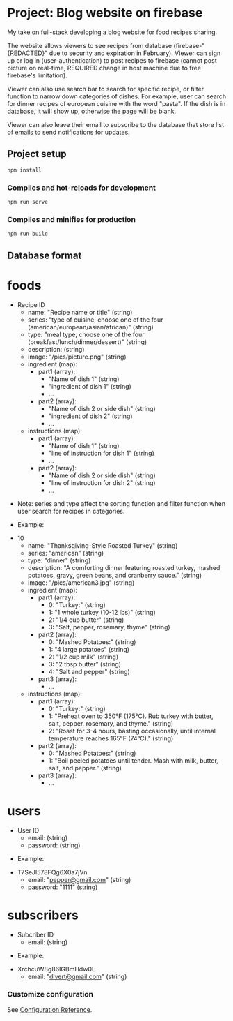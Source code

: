 # Project: Blog website on firebase

My take on full-stack developing a blog website for food recipes sharing. 

The website allows viewers to see recipes from database (firebase-"{REDACTED}" due to security and expiration in February). Viewer can sign up or log in (user-authentication) to post recipes to firebase (cannot post picture on real-time, REQUIRED change in host machine due to free firebase's limitation). 

Viewer can also use search bar to search for specific recipe, or filter function to narrow down categories of dishes. For example, user can search for dinner recipes of european cuisine with the word "pasta". If the dish is in database, it will show up, otherwise the page will be blank. 

Viewer can also leave their email to subscribe to the database that store list of emails to send notifications for updates.

## Project setup
```
npm install
```

### Compiles and hot-reloads for development
```
npm run serve
```

### Compiles and minifies for production
```
npm run build
```

## Database format
# foods
- Recipe ID
  - name: "Recipe name or title" (string)
  - series: "type of cuisine, choose one of the four (american/european/asian/african)" (string)
  - type: "meal type, choose one of the four (breakfast/lunch/dinner/dessert)" (string)
  - description: (string)
  - image: "/pics/picture.png" (string)
  - ingredient (map):
    - part1 (array):
      - "Name of dish 1" (string)
      - "ingredient of dish 1" (string)
      - ...
    - part2 (array):
      - "Name of dish 2 or side dish" (string)
      - "ingredient of dish 2" (string)
      - ...
  - instructions (map):
    - part1 (array):
      - "Name of dish 1" (string)
      - "line of instruction for dish 1" (string)
      - ...
    - part2 (array):
      - "Name of dish 2 or side dish" (string)
      - "line of instruction for dish 2" (string)
      - ...


* Note: series and type affect the sorting function and filter function when user search for recipes in categories.

* Example:
- 10
  - name: "Thanksgiving-Style Roasted Turkey" (string)
  - series: "american" (string)
  - type: "dinner" (string)
  - description: "A comforting dinner featuring roasted turkey, mashed potatoes, gravy, green beans, and cranberry sauce." (string)
  - image: "/pics/american3.jpg" (string)
  - ingredient (map):
    - part1 (array):
      - 0: "Turkey:" (string)
      - 1: "1 whole turkey (10-12 lbs)" (string)
      - 2: "1/4 cup butter" (string)
      - 3: "Salt, pepper, rosemary, thyme" (string)
    - part2 (array):
      - 0: "Mashed Potatoes:" (string)
      - 1: "4 large potatoes" (string)
      - 2: "1/2 cup milk" (string)
      - 3: "2 tbsp butter" (string)
      - 4: "Salt and pepper" (string)
    - part3 (array):
      - ...
  - instructions (map):
    - part1 (array):
      - 0: "Turkey:" (string)
      - 1: "Preheat oven to 350°F (175°C). Rub turkey with butter, salt, pepper, rosemary, and thyme." (string)
      - 2: "Roast for 3-4 hours, basting occasionally, until internal temperature reaches 165°F (74°C)." (string)
    - part2 (array):
      - 0: "Mashed Potatoes:" (string)
      - 1: "Boil peeled potatoes until tender. Mash with milk, butter, salt, and pepper." (string)
    - part3 (array):
      - ...

 
# users
- User ID
  - email: (string)
  - password: (string)

* Example: 
- T7SeJl578FQg6X0a7jVn
  - email: "pepper@gmail.com" (string)
  - password: "1111" (string)
  
# subscribers
- Subcriber ID
  - email: (string)

* Example:
- XrchcuW8g86IGBmHdw0E
  - email: "divert@gmail.com" (string)   

### Customize configuration
See [Configuration Reference](https://cli.vuejs.org/config/).
